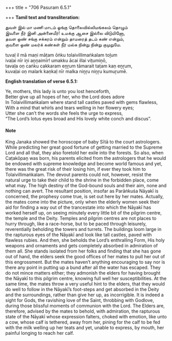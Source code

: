 +++
title = "706 Pasuram 6.5.1"

+++
**Tamil text and transliteration:**

துவள் இல் மா மணி மாடம் ஓங்கு தொலைவில்லிமங்கலம் தொழும்  
இவளை நீர் இனி அன்னைமீர்! உமக்கு ஆசை இல்லை விடுமினோ,  
தவள ஒண் சங்கு சக்கரம் என்றும் தாமரைத் தடம் கண் என்றும்,  
குவளை ஒண் மலர்க் கண்கள் நீர் மல்க நின்று நின்று குமுறுமே.

tuvaḷ il mā maṇi māṭam ōṅku tolaivillimaṅkalam toḻum  
ivaḷai nīr iṉi aṉṉaimīr! umakku ācai illai viṭumiṉō,  
tavaḷa oṇ caṅku cakkaram eṉṟum tāmarait taṭam kaṇ eṉṟum,  
kuvaḷai oṇ malark kaṇkaḷ nīr malka niṉṟu niṉṟu kumuṟumē.

**English translation of verse 6.5.1:**

Ye, mothers, this lady is unto you lost henceforth,  
Better give up all hopes of her, who the Lord does adore  
In Tolaivillimaṅkalam where stand tall castles paved with gems flawless,  
With a mind that whirls and tears welling in her flowery eyes;  
Utter she can’t the words she feels the urge to express,  
“The Lord’s lotus eyes broad and His lovely white conch and discus”.

#### Note

King Janaka showed the horoscope of baby Sītā to the court astrologers. While predicting her great good fortune of getting married to the Supreme Lord and all that, they also foretold her exile into the forests. So also, when Caṭakōpaṉ was born, his parents elicited from the astrologers that he would be endowed with supreme knowledge and become world famous and yet, there was the great risk of their losing him, if ever they took him to Tolaivillimaṅkalam. The devout parents could not, however, resist the natural urge to take their child to the shrine in the forbidden place, come what may. The high destiny of the God-bound souls and their aim, none and nothing can avert. The resultant position, insofar as Parāṅkuśa Nāyakī is concerned, the prophesy come true, is set out here by her mates. Actually, the mates come into the picture, only when the elderly women seek their aid for finding a way out of the trancestate into which the Nāyakī has worked herself up, on seeing minutely every little bit of the pilgrim centre, the temple and the Deity. Temples and pilgrim centres are not places to hurry through, like a race-horse, but to be paced through leisurely, reverentially beholding the towers and turrets. The buildings loom large in the rapturous eyes of the Nāyakī and look like tall castles, paved with flawless rubies. And then, she beholds the Lord’s enthralling Form, His holy weapons and ornaments and gets completely absorbed in admiration of them all. She stands isolated from her folks and finding that she has gone out of hand, the elders seek the good offices of her mates to pull her out of this engrossment. But the mates haven’t anything encouraging to say nor is there any point in putting up a bund after all the water has escaped. They do not mince matters either; they admonish the elders for having brought the Nāyakī to this pilgrim centre, knowing full well her susceptibilities. At the same time, the mates throw a very useful hint to the elders, that they would do well to follow in the Nāyakī’s foot-steps and get absorbed in the Deity and the surroundings, rather than give her up, as incorrigible. It is indeed a sight for Gods, the ravishing love of the Saint, throbbing with Godlove, during those blissful moments of communion with the Lord. The Elders are, therefore, advised by the mates to behold, with admiration, the rapturous state of the Nāyakī whose expression falters, choked with emotion, like unto a cow, whose calf is tethered, away from her, pining for the calf to be fed with the milk welling up her teats and yet, unable to express, by mouth, her painful longing to reach her calf.


